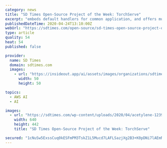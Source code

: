 ```yaml
---
category: news
title: "SD Times Open-Source Project of the Week: TorchServe"
excerpt: "embeds default handlers for common application, and offers multi-model serving, model versioning for A/B testing, monitoring metrics, and RESTful endpoints for application integration. In addition, TorchServe supports all machine learning environments, such as Amazon SageMaker, container services, and Amazon Elastic Compute Cloud (EC2)."
publishedDateTime: 2020-04-24T13:10:00Z
webUrl: "https://sdtimes.com/open-source/sd-times-open-source-project-of-the-week-torchserve/"
type: article
quality: 54
heat: 54
published: false

provider:
  name: SD Times
  domain: sdtimes.com
  images:
    - url: "https://insideout.app/ai/assets/images/organizations/sdtimes.com-50x50.jpg"
      width: 50
      height: 50

topics:
  - AWS AI
  - AI

images:
  - url: "https://sdtimes.com/wp-content/uploads/2020/04/acetylene-1239328_640.jpg"
    width: 640
    height: 442
    title: "SD Times Open-Source Project of the Week: TorchServe"

secured: "1cNuSw5ExssCuq0kESFmPM3TskZ1L5Mucd7LAFLSazjXg2B3+K0pDNi7lAEmNuFc46AOb/abMnt/zN8VX2zKa6hDGuYWXKllMqs146yoY6d/jfS/A8jEkNaU7PVYxjzllPkrbSLySeOZQ4rr4HzzE4GifvavqTmmMldsOnQlXi00/rkTvEIMkocqJeIiQUtH7caJ0tCL45IUlWofP5f5sKF9bHVe+lZIXb0/I1S7bPzl7YP9iVMoJepQCb0voq6hK7nelor+whSp+0BbJImEylbQfym9FE4f4Q9CpxaORakNYgsmotCl/f8OQNuFd1tiioBAKE1OyXbuM46ZbQgtS7yGWQVGgSc1bSFVsvu4Iw93UpmmNnBpk4031yhTh6qlcwJsUdD4wQ0sJAyj4Nf9Di+VNegkKmxaBdgjBquMQNI6CokNh7cUlYfWEV/1NZxUdRldFX5xQSD2nqbN9Bbt4ZeCXWW7aAia1JFKIZtZaVw=;vFzpRgr6pYLfcEizfwWP2A=="
---
```


